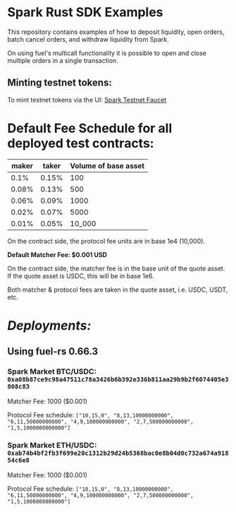 # Spark Rust SDK Examples

This repository contains examples of how to deposit liquidity, open orders, batch cancel orders, and withdraw liquidity from Spark. 

On using fuel's multicall functionality it is possible to open and close multiple orders in a single transaction.


## Minting testnet tokens:

To mint testnet tokens via the UI: [Spark Testnet Faucet](https://app.sprk.fi/#/faucet)

# Default Fee Schedule for all deployed test contracts:

| maker  | taker  | Volume of base asset |
|--------|--------|----------------------|
| 0.1%   | 0.15%  | 100                  |
| 0.08%  | 0.13%  | 500                  |
| 0.06%  | 0.09%  | 1000                 |
| 0.02%  | 0.07%  | 5000                 |
| 0.01%  | 0.05%  | 10_000               |

On the contract side, the protocol fee units are in base 1e4 (10,000). 

**Default Matcher Fee: $0.001 USD**

On the contract side, the matcher fee is in the base unit of the quote asset. If the quote asset is USDC, this will be in base 1e6.

Both matcher & protocol fees are taken in the quote asset, i.e. USDC, USDT, etc.

# *Deployments:*

## **Using fuel-rs 0.66.3**

### Spark Market BTC/USDC: `0xa08b87ce9c98a47511c78a3426b6b392e336b811aa29b9b2f6074405e3808c83`

Matcher Fee: 1000 ($0.001)

Protocol Fee schedule: `["10,15,0", "8,13,10000000000", "6,11,50000000000", "4,9,100000000000", "2,7,500000000000", "1,5,1000000000000"]`

### Spark Market ETH/USDC: `0xab74b4bf2fb3f699e20c1312b29d24b5368bac0e8b04d0c732a674a91854c6e8`

Matcher Fee: 1000 ($0.001)

Protocol Fee schedule: `["10,15,0", "8,13,10000000000", "6,11,50000000000", "4,9,100000000000", "2,7,500000000000", "1,5,1000000000000"]`


